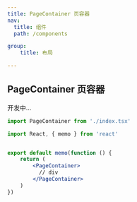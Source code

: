 ```yaml
---
title: PageContainer 页容器
nav:
  title: 组件
  path: /components

group:
    title: 布局

---
```


##  PageContainer 页容器

开发中...

```jsx
import PageContainer from './index.tsx'

import React, { memo } from 'react'


export default memo(function () {
    return (
        <PageContainer>
          // div
        </PageContainer>
    )
})


```